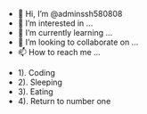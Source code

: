 - 👋 Hi, I’m @adminssh580808
- 👀 I’m interested in ...
- 🌱 I’m currently learning ...
- 💞️ I’m looking to collaborate on ...
- 📫 How to reach me ...

* 1). Coding
* 2). Sleeping
* 3). Eating
* 4). Return to number one

<!---
adminssh580808/adminssh580808 is a ✨ special ✨ repository because its `README.md` (this file) appears on your GitHub profile.
You can click the Preview link to take a look at your changes.
--->
